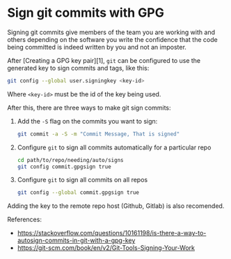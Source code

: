 # Sign git commits with GPG

Signing git commits give members of the team you are working with and others depending on the software you write the confidence that the code being committed is indeed written by you and not an imposter.

After [Creating a GPG key pair][1], `git` can be configured to use the generated key to sign commits and tags, like this:

```sh
git config --global user.signingkey <key-id>
```

Where `<key-id>` must be the id of the key being used.

After this, there are three ways to make git sign commits:
1. Add the `-S` flag on the commits you want to sign:
   ```sh
   git commit -a -S -m "Commit Message, That is signed"
   ```
1. Configure `git` to sign all commits automatically for a particular repo
   ```sh
   cd path/to/repo/needing/auto/signs
   git config commit.gpgsign true
   ```
1. Configure `git` to sign all commits on all repos
   ```sh
   git config --global commit.gpgsign true
   ```
Adding the key to the remote repo host (Github, Gitlab) is also recomended.

References:
* <https://stackoverflow.com/questions/10161198/is-there-a-way-to-autosign-commits-in-git-with-a-gpg-key>
* <https://git-scm.com/book/en/v2/Git-Tools-Signing-Your-Work>


   


